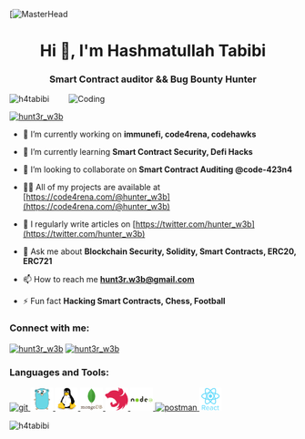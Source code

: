 [![MasterHead](https://c4.wallpaperflare.com/wallpaper/295/163/719/anime-anime-boys-picture-in-picture-kimetsu-no-yaiba-kamado-tanjir%C5%8D-hd-wallpaper-preview.jpg) 

<h1 align="center">Hi 👋, I'm Hashmatullah Tabibi</h1>
<h3 align="center">Smart Contract auditor && Bug Bounty Hunter</h3>
<img align="right" alt="Coding" width="400" src="https://camo.githubusercontent.com/5ddf73ad3a205111cf8c686f687fc216c2946a75005718c8da5b837ad9de78c9/68747470733a2f2f7468756d62732e6766796361742e636f6d2f4576696c4e657874446576696c666973682d736d616c6c2e676966">

<p align="left"> <img src="https://komarev.com/ghpvc/?username=h4tabibi&label=Profile%20views&color=0e75b6&style=flat" alt="h4tabibi" /> </p>



<p align="left"> <a href="https://twitter.com/hunt3r_w3b" target="blank"><img src="https://img.shields.io/twitter/follow/hunt3r_w3b?logo=twitter&style=for-the-badge" alt="hunt3r_w3b" /></a> </p>

- 🔭 I’m currently working on **immunefi, code4rena, codehawks**

- 🌱 I’m currently learning **Smart Contract Security, Defi Hacks**

- 👯 I’m looking to collaborate on **Smart Contract Auditing @code-423n4**

- 👨‍💻 All of my projects are available at [https://code4rena.com/@hunter_w3b](https://code4rena.com/@hunter_w3b)

- 📝 I regularly write articles on [https://twitter.com/hunter_w3b](https://twitter.com/hunter_w3b)

- 💬 Ask me about **Blockchain Security, Solidity, Smart Contracts, ERC20, ERC721**

- 📫 How to reach me **hunt3r.w3b@gmail.com**

- ⚡ Fun fact **Hacking Smart Contracts, Chess, Football**

<h3 align="left">Connect with me:</h3>
<p align="left">
<a href="https://twitter.com/hunt3r_w3b" target="blank"><img align="center" src="https://raw.githubusercontent.com/rahuldkjain/github-profile-readme-generator/master/src/images/icons/Social/twitter.svg" alt="hunt3r_w3b" height="30" width="40" /></a>
<a href="https://discord.gg/hunt3r_w3b" target="blank"><img align="center" src="https://raw.githubusercontent.com/rahuldkjain/github-profile-readme-generator/master/src/images/icons/Social/discord.svg" alt="hunt3r_w3b" height="30" width="40" /></a>
</p>

<h3 align="left">Languages and Tools:</h3>
<p align="left"> <a href="https://git-scm.com/" target="_blank" rel="noreferrer"> <img src="https://www.vectorlogo.zone/logos/git-scm/git-scm-icon.svg" alt="git" width="40" height="40"/> </a> <a href="https://golang.org" target="_blank" rel="noreferrer"> <img src="https://raw.githubusercontent.com/devicons/devicon/master/icons/go/go-original.svg" alt="go" width="40" height="40"/> </a> <a href="https://www.linux.org/" target="_blank" rel="noreferrer"> <img src="https://raw.githubusercontent.com/devicons/devicon/master/icons/linux/linux-original.svg" alt="linux" width="40" height="40"/> </a> <a href="https://www.mongodb.com/" target="_blank" rel="noreferrer"> <img src="https://raw.githubusercontent.com/devicons/devicon/master/icons/mongodb/mongodb-original-wordmark.svg" alt="mongodb" width="40" height="40"/> </a> <a href="https://nestjs.com/" target="_blank" rel="noreferrer"> <img src="https://raw.githubusercontent.com/devicons/devicon/master/icons/nestjs/nestjs-plain.svg" alt="nestjs" width="40" height="40"/> </a> <a href="https://nodejs.org" target="_blank" rel="noreferrer"> <img src="https://raw.githubusercontent.com/devicons/devicon/master/icons/nodejs/nodejs-original-wordmark.svg" alt="nodejs" width="40" height="40"/> </a> <a href="https://postman.com" target="_blank" rel="noreferrer"> <img src="https://www.vectorlogo.zone/logos/getpostman/getpostman-icon.svg" alt="postman" width="40" height="40"/> </a> <a href="https://reactjs.org/" target="_blank" rel="noreferrer"> <img src="https://raw.githubusercontent.com/devicons/devicon/master/icons/react/react-original-wordmark.svg" alt="react" width="40" height="40"/> </a> </p>

<p><img align="center" src="https://github-readme-stats.vercel.app/api/top-langs?username=h4tabibi&show_icons=true&locale=en&layout=compact" alt="h4tabibi" /></p>

